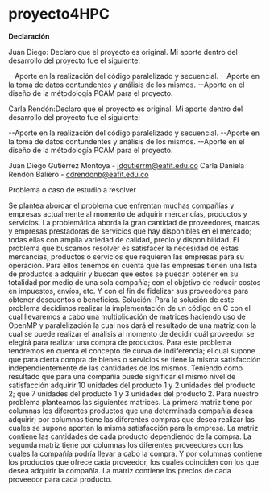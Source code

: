 # proyecto4HPC





**Declaración**

Juan Diego: Declaro que el proyecto es original. Mi aporte dentro del desarrollo del proyecto fue el siguiente:

--Aporte en la realización del código paralelizado y secuencial.
--Aporte en la toma de datos contundentes y análisis de los mismos.
--Aporte en el diseño de la métodología PCAM para el proyecto.

Carla Rendón:Declaro que el proyecto es original. Mi aporte dentro del desarrollo del proyecto fue el siguiente:

--Aporte en la realización del código paralelizado y secuencial.
--Aporte en la toma de datos contundentes y análisis de los mismos.
--Aporte en el diseño de la métodología PCAM para el proyecto.

Juan Diego Gutiérrez Montoya - jdgutierrm@eafit.edu.co
Carla Daniela Rendón Baliero - cdrendonb@eafit.edu.co

Problema o caso de estudio a resolver

Se plantea abordar el problema que enfrentan muchas compañías y empresas actualmente al momento de adquirir mercancías, productos y servicios. La problemática aborda la gran cantidad de proveedores, marcas y empresas prestadoras de servicios que hay disponibles en el mercado; todas ellas con amplia variedad de calidad, precio y disponibilidad.
El problema que buscamos resolver es satisfacer la necesidad de estas mercancías, productos o servicios que requieren las empresas para su operación. Para ellos tenemos en cuenta que las empresas tienen una lista de productos a adquirir y buscan que estos se puedan obtener en su totalidad por medio de una sola compañía; con el objetivo de reducir costos en impuestos, envíos, etc. Y con el fin de fidelizar sus proveedores para obtener descuentos o beneficios.
Solución: 
Para la solución de este problema decidimos realizar la implementación de un código en C con el cual llevaremos a cabo una multiplicación de matrices haciendo uso de OpenMP y paralelización la cual nos dará el resultado de una matriz con la cual se puede realizar el análisis al momento de decidir cuál proveedor se elegirá para realizar una compra de productos. 
Para este problema tendremos en cuenta el concepto de curva de indiferencia; el cual supone que para cierta compra de bienes o servicios se tiene la misma satisfacción independientemente de las cantidades de los mismos. Teniendo como resultado que para una compañía puede significar el mismo nivel de satisfacción adquirir 10 unidades del producto 1 y 2 unidades del producto 2; que 7 unidades del producto 1 y 3 unidades del producto 2.
Para nuestro problema planteamos las siguientes matrices. La primera matriz tiene por columnas los diferentes productos que una determinada compañía desea adquirir; por columnas tiene las diferentes compras que desea realizar las cuales se supone aportan la misma satisfacción para la empresa. La matriz contiene las cantidades de cada producto dependiendo de la compra.
La segunda matriz tiene por columnas los diferentes proveedores con los cuales la compañía podría llevar a cabo la compra. Y por columnas contiene los productos que ofrece cada proveedor, los cuales coinciden con los que desea adquirir la compañía. La matriz contiene los precios de cada proveedor para cada producto.
